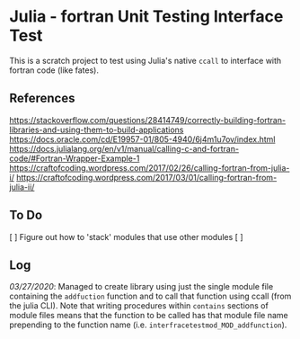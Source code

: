 # Julia - fortran Unit Testing Interface Test

This is a scratch project to test using Julia's native `ccall` to interface with fortran code (like fates).


## References

https://stackoverflow.com/questions/28414749/correctly-building-fortran-libraries-and-using-them-to-build-applications
https://docs.oracle.com/cd/E19957-01/805-4940/6j4m1u7ov/index.html
https://docs.julialang.org/en/v1/manual/calling-c-and-fortran-code/#Fortran-Wrapper-Example-1
https://craftofcoding.wordpress.com/2017/02/26/calling-fortran-from-julia-i/
https://craftofcoding.wordpress.com/2017/03/01/calling-fortran-from-julia-ii/

## To Do

[ ] Figure out how to 'stack' modules that use other modules
[ ]

## Log

*03/27/2020*: Managed to create library using just the single module file containing the `addfuction` function and to call that function using ccall (from the julia CLI).  Note that writing procedures within `contains` sections of module files means that the function to be called has that module file name prepending to the function name (i.e. `interfracetestmod_MOD_addfunction`).